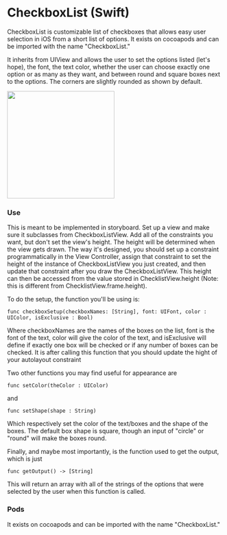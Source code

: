 # CheckboxList (Swift)

CheckboxList is customizable list of checkboxes that allows easy user selection in iOS from a short list of options. It exists on cocoapods and can be imported with the name "CheckboxList."

It inherits from UIView and allows the user to set the options listed (let's hope), the font, the text color, whether the user can choose exactly one option or as many as they want, and between round and square boxes next to the options. The corners are slightly rounded as shown by default.



<img src="http://i.imgur.com/SJQj4BI.png" width="250">

### Use

This is meant to be implemented in storyboard. Set up a view and make sure it subclasses from CheckboxListView. Add all of the constraints you want, but don't set the view's height. The height will be determined when the view gets drawn. The way it's designed, you should set up a constraint programmatically in the View Controller, assign that constraint to set the height of the instance of CheckboxListView you just created, and then update that constraint after you draw the CheckboxListView. This height can then be accessed from the value stored in ChecklistView.height (Note: this is different from ChecklistView.frame.height).

To do the setup, the function you'll be using is:


`func checkboxSetup(checkboxNames: [String], font: UIFont, color : UIColor, isExclusive : Bool)`

Where checkboxNames are the names of the boxes on the list, font is the font of the text, color will give the color of the text, and isExclusive will define if exactly one box will be checked or if any number of boxes can be checked. It is after calling this function that you should update the hight of your autolayout constraint

Two other functions you may find useful for appearance are

`func setColor(theColor : UIColor)`

and

`func setShape(shape : String)`

Which respectively set the color of the text/boxes and the shape of the boxes. The default box shape is square, though an input of "circle" or "round" will make the boxes round.

Finally, and maybe most importantly, is the function used to get the output, which is just

`func getOutput() -> [String]`

This will return an array with all of the strings of the options that were selected by the user when this function is called.

### Pods
It exists on cocoapods and can be imported with the name "CheckboxList."

